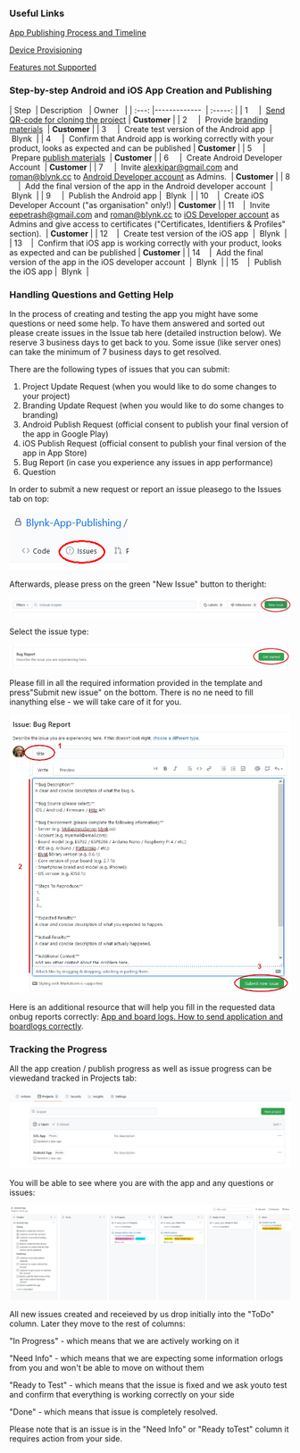 ### Useful Links
[App Publishing Process and Timeline](http://help.blynk.cc/en/articles/4360163-app-publishing-process-and-timeline)

[Device Provisioning](http://help.blynk.cc/en/articles/510983-provisioning-products-with-auth-tokens)

[Features not Supported](http://help.blynk.cc/en/articles/4345477-list-of-features-that-are-not-supported-in-exported-apps-or-have-limited-support)



### Step-by-step Android and iOS App Creation and Publishing

| Step  | Description   | Owner   |
| :---: |-------------  | :-----: |
| 1     |  [Send QR-code for cloning the project](https://docs.blynk.cc/#sharing-share-your-project-configuration) | **Customer** |
| 2     |  Provide [branding materials](http://help.blynk.cc/en/articles/2692182-which-assets-are-required-to-publish-my-application)  | **Customer** |
| 3     |  Create test version of the Android app  |  Blynk  |
| 4     |  Confirm that Android app is working correctly with your product, looks as expected and can be published | **Customer** |
| 5     |  Prepare [publish materials](http://help.blynk.cc/en/articles/2692182-which-assets-are-required-to-publish-my-application)  | **Customer** |
| 6     |  Create Android Developer Account  | **Customer** |
| 7     |  Invite alexkipar@gmail.com and roman@blynk.cc to [Android Developer account](https://developer.android.com/distribute/console) as Admins.  | **Customer** |
| 8     |  Add the final version of the app in the Android developer account  |  Blynk  |
| 9     |  Publish the Android app |  Blynk  |
| 10    |  Create iOS Developer Account ("as organisation" only!) | **Customer** |
| 11    |  Invite eepetrash@gmail.com and roman@blynk.cc to [iOS Developer account](https://developer.apple.com/programs/enroll/) as Admins and give access to certificates ("Certificates, Identifiers & Profiles" section).  | **Customer** |
| 12    |  Create test version of the iOS app  |  Blynk  |
| 13    |  Confirm that iOS app is working correctly with your product, looks as expected and can be published | **Customer** |
| 14    |  Add the final version of the app in the iOS developer account  |  Blynk  |
| 15    |  Publish the iOS app |  Blynk  |



### Handling Questions and Getting Help

In the process of creating and testing the app you might have some questions or need some help. To have them answered and sorted out please create issues in the Issue tab here (detailed instruction below). We reserve 3 business days to get back to you. Some issue (like server ones) can take the minimum of 7 business days to get resolved. 



There are the following types of issues that you can submit:



1. Project Update Request (when you would like to do some changes to your project)
2. Branding Update Request (when you would like to do some changes to branding)
3. Android Publish Request (official consent to publish your final version of the app in Google Play)
4. iOS Publish Request (official consent to publish your final version of the app in App Store)
5. Bug Report (in case you experience any issues in app performance)
6. Question



In order to submit a new request or report an issue pleasego to the Issues tab on top:



![alt text](https://github.com/Blynk-App-Publishing/Startup-Repo-Template/blob/main/navigate%20to%20issue%20tab.png)



Afterwards, please press on the green "New Issue" button to theright:



![alt text](https://github.com/Blynk-App-Publishing/Startup-Repo-Template/blob/main/press%20New%20issue.jpg)



Select the issue type:



![alt text](https://github.com/Blynk-App-Publishing/Startup-Repo-Template/blob/main/select%20issue%20type.jpg)



Please fill in all the required information provided in the template and press"Submit new issue" on the bottom. There is no ne need to fill inanything else - we will take care of it for you.



![alt text](https://github.com/Blynk-App-Publishing/Startup-Repo-Template/blob/main/fill%20in%20and%20submit%20issue.jpg)



Here is an additional resource that will help you fill in the requested data onbug reports correctly: [App and board logs. How to send application and boardlogs correctly](http://help.blynk.cc/en/articles/4558902-app-and-board-logs-how-to-send-application-and-board-logs-correctly).



### Tracking the Progress



All the app creation / publish progress as well as issue progress can be viewedand tracked in Projects tab:



![alt text](https://github.com/Blynk-App-Publishing/Startup-Repo-Template/blob/main/projects%20tab.jpg)



You will be able to see where you are with the app and any questions or issues:



![alt text](https://github.com/Blynk-App-Publishing/Startup-Repo-Template/blob/main/app%20and%20issues%20progress.jpg)



All new issues created and receieved by us drop initially into the "ToDo" column. Later they move to the rest of columns:



"In Progress" - which means that we are actively working on it



"Need Info" - which means that we are expecting some information orlogs from you and won't be able to move on without them



"Ready to Test" - which means that the issue is fixed and we ask youto test and confirm that everything is working correctly on your side



"Done" - which means that issue is completely resolved.



Please note that is an issue is in the "Need Info" or "Ready toTest" column it requires action from your side.
